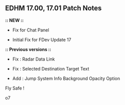## EDHM 17.00, 17.01 Patch Notes

**:: NEW ::**

- Fix for Chat Panel

- Initial Fix for FDev Update 17



**:: Previous versions ::**

- Fix : Radar Data Link

- Fix : Selected Destination Target Text

- Add : Jump System Info Background Opacity Option


Fly Safe !

o7
